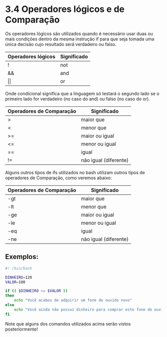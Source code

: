 # 3.4 Operadores lógicos e de Comparação

Os operadores lógicos são utilizados quando é necessário usar duas ou mais condições dentro da mesma instrução if para que seja tomada uma única decisão cujo resultado será verdadeiro ou falso.

| Operadores lógicos | Significado |
| ------------------ | ----------- |
| !                  | not         |
| &&                 | and         |
| \|\|               | or          |

Onde condicional significa que a linguagem só testará o segundo lado se o primeiro lado for verdadeiro (no caso do and) ou falso (no caso do or).

| Operadores de Comparação | Significado           |
| ------------------------ | --------------------- |
| >                        | maior que             |
| <                        | menor que             |
| >=                       | maior ou igual        |
| <=                       | menor ou igual        |
| ==                       | igual                 |
| !=                       | não igual (diferente) |

Alguns outros tipos de ifs utilizados no bash utilizam outros tipos de operadores de Comparação, como veremos abaixo:

| Operadores de Comparação | Significado           |
| ------------------------ | --------------------- |
| -gt                      | maior que             |
| -lt                      | menor que             |
| -ge                      | maior ou igual        |
| -le                      | menor ou igual        |
| -eq                      | igual                 |
| -ne                      | não igual (diferente) |

## Exemplos:

```bash
#! /bin/bash

DINHEIRO=120
VALOR=100

if (( $DINHEIRO >= $VALOR ))
then
    echo "Você acabou de adquirir um fone de ouvido novo"
else
    echo "Você ainda não possui dinheiro para comprar este fone de ouvido"
fi


```

Note que alguns dos comandos utilizados acima serão vistos posteriormente!
